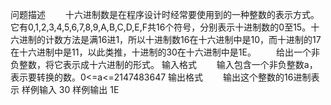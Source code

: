 问题描述
　　十六进制数是在程序设计时经常要使用到的一种整数的表示方式。它有0,1,2,3,4,5,6,7,8,9,A,B,C,D,E,F共16个符号，分别表示十进制数的0至15。十六进制的计数方法是满16进1，所以十进制数16在十六进制中是10，而十进制的17在十六进制中是11，以此类推，十进制的30在十六进制中是1E。
　　给出一个非负整数，将它表示成十六进制的形式。
输入格式
　　输入包含一个非负整数a，表示要转换的数。0<=a<=2147483647
输出格式
　　输出这个整数的16进制表示
样例输入
30
样例输出
1E